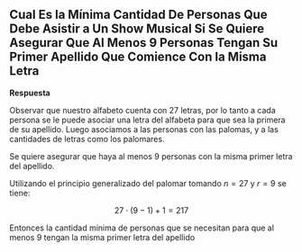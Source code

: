 ## Cual Es la Mínima Cantidad De Personas Que Debe Asistir a Un Show Musical Si Se Quiere Asegurar Que Al Menos 9 Personas Tengan Su Primer Apellido Que Comience Con la Misma Letra

**Respuesta**

Observar que nuestro alfabeto cuenta con 27 letras, por lo tanto a cada persona se le puede asociar una letra del alfabeta para que sea la primera de su apellido. Luego asociamos a las personas con las palomas, y a las cantidades de letras como los palomares.

Se quiere asegurar que haya al menos 9 personas con la misma primer letra del apellido.

Utilizando el principio generalizado del palomar tomando $n = 27$ y $r = 9$ se tiene:

$$
27\cdot(9 - 1) + 1 = 217
$$

Entonces la cantidad mínima de personas que se necesitan para que al menos 9 tengan la misma primer letra del apellido
